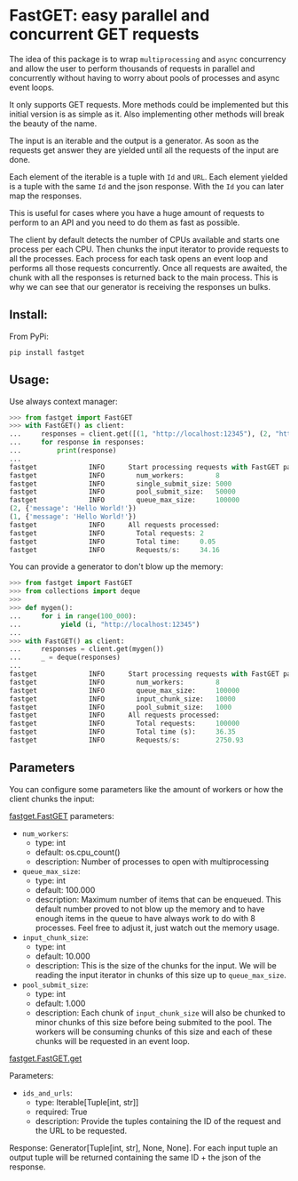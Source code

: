 # FastGET: easy parallel and concurrent GET requests

The idea of this package is to wrap `multiprocessing` and `async` concurrency and allow the user to perform thousands of requests in parallel and concurrently without having to worry about pools of processes and async event loops.

It only supports GET requests. More methods could be implemented but this initial version is as simple as it. Also implementing other methods will break the beauty of the name.

The input is an iterable and the output is a generator. As soon as the requests get answer they are yielded until all the requests of the input are done.

Each element of the iterable is a tuple with `Id` and `URL`.
Each element yielded is a tuple with the same `Id` and the json response. With the `Id` you can
later map the responses.

This is useful for cases where you have a huge amount of requests to perform to an API and you
need to do them as fast as possible.

The client by default detects the number of CPUs available and starts one process per each CPU.
Then chunks the input iterator to provide requests to all the processes.
Each process for each task opens an event loop and performs all those requests concurrently. Once
all requests are awaited, the chunk with all the responses is returned back to the main process.
This is why we can see that our generator is receiving the responses un bulks.

## Install:

From PyPi:
```
pip install fastget
```

## Usage:

Use always context manager:

``` python
>>> from fastget import FastGET
>>> with FastGET() as client:
...     responses = client.get([(1, "http://localhost:12345"), (2, "http://localhost:12345")])
...     for response in responses:
...         print(response)
... 
fastget             INFO      Start processing requests with FastGET parameters:
fastget             INFO        num_workers:        8
fastget             INFO        single_submit_size: 5000
fastget             INFO        pool_submit_size:   50000
fastget             INFO        queue_max_size:     100000
(2, {'message': 'Hello World!'})
(1, {'message': 'Hello World!'})
fastget             INFO      All requests processed:
fastget             INFO        Total requests: 2
fastget             INFO        Total time:     0.05
fastget             INFO        Requests/s:     34.16
```

You can provide a generator to don't blow up the memory:
``` python
>>> from fastget import FastGET
>>> from collections import deque
>>> 
>>> def mygen():
...     for i in range(100_000):
...          yield (i, "http://localhost:12345")
... 
>>> with FastGET() as client:
...     responses = client.get(mygen())
...     _ = deque(responses)
... 
fastget             INFO      Start processing requests with FastGET parameters:
fastget             INFO        num_workers:        8
fastget             INFO        queue_max_size:     100000
fastget             INFO        input_chunk_size:   10000
fastget             INFO        pool_submit_size:   1000
fastget             INFO      All requests processed:
fastget             INFO        Total requests:     100000
fastget             INFO        Total time (s):     36.35
fastget             INFO        Requests/s:         2750.93
```

## Parameters

You can configure some parameters like the amount of workers or how the client chunks the input:

[fastget.FastGET](https://github.com/oalfonso-o/FastGET/blob/main/fastget/client.py#L24) parameters:

- `num_workers`:
    - type: int
    - default: os.cpu_count()
    - description: Number of processes to open with multiprocessing
- `queue_max_size`:
    - type: int
    - default: 100.000
    - description: Maximum number of items that can be enqueued. This default number proved to not blow up the memory and to have enough items in the queue to have always work to do with 8 processes. Feel free to adjust it, just watch out the memory usage.
- `input_chunk_size`:
    - type: int
    - default: 10.000
    - description: This is the size of the chunks for the input. We will be reading the input iterator in chunks of this size up to `queue_max_size`.
- `pool_submit_size`:
    - type: int
    - default: 1.000
    - description: Each chunk of `input_chunk_size` will also be chunked to minor chunks of this size before being submited to the pool. The workers will be consuming chunks of this size and each of these chunks will be requested in an event loop.


[fastget.FastGET.get](https://github.com/oalfonso-o/FastGET/blob/main/fastget/client.py#L42)

Parameters:

- `ids_and_urls`:
    - type: Iterable[Tuple[int, str]]
    - required: True
    - description: Provide the tuples containing the ID of the request and the URL to be requested.

Response: Generator[Tuple[int, str], None, None]. For each input tuple an output tuple will be returned containing the same ID + the json of the response.